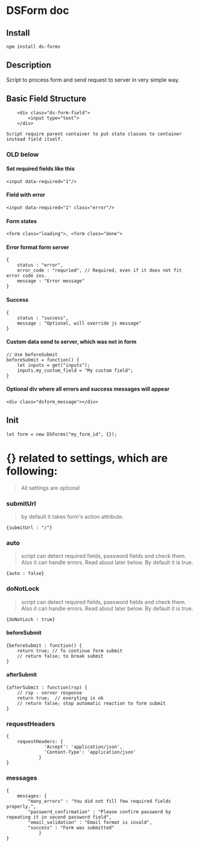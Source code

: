 # DSForm doc
## Install
    npm install ds-forms

## Description
Script to process form and send request to server in very simple way.

## Basic Field Structure

        <div class="ds-form-field">
            <input type="text">
        </div>

    Script require parent container to put state classes to container instead field itself.

### OLD below
#### Set required fields like this

    <input data-required="1"/>
#### Field with error

    <input data-required="1" class="error"/>
    
#### Form states

    <form class="loading">, <form class="done">
    
#### Error format form server

    { 
        status : "error",
        error_code : "requried", // Required, even if it does not fit error code ins.
        message : "Error message"
    }
    
#### Success

    { 
        status : "success",
        message : "Optional, will override js message"
    }
    
 #### Custom data send to server, which was not in form

    // Use beforeSubmit
    beforeSubmit = function() {
        let inputs = get("inputs");
        inputs.my_custom_field = "My custom field";
    }
    
#### Optional div where all errors and success messages will appear
    <div class="dsform_message"></div>
       
## Init
    let form = new DSForms("my_form_id", {});
# {} related to settings, which are following:

> All settings are optional

### submitUrl
> by default it takes form's action attribute. <form action="/">

    {submitUrl : "/"}

### auto
> script can detect required fields, password fields and check them. Also it can handle errors. Read about later below. By default it is true.

    {auto : false}

### doNotLock
> script can detect required fields, password fields and check them. Also it can handle errors. Read about later below. By default it is true.

    {doNotLock : true}    

#### beforeSubmit
    {beforeSubmit : function() {
        return true; // To continue form submit
        // return false; to break submit
    }
    
    
#### afterSubmit
    {afterSubmit : function(rsp) {
        // rsp - server response
        return true;  // everyting is ok
        // return false; stop automatic reaction to form submit
    }
    
### requestHeaders
    {
        requestHeaders: {
    			  'Accept': 'application/json',
    			  'Content-Type': 'application/json'
    			}
    }

### messages
    {
        messages: {
            "many_errors" : "You did not fill few required fields properly.",
            "password_confirmation" : "Please confirm password by repeating it in second password field",
            "email_validation" : "Email format is invald",
            "success" : "Form was submitted"
    			}
    }    